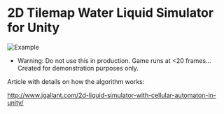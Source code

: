 # 2D Tilemap Water Liquid Simulator for Unity

![Example](http://i.imgur.com/r93Ts49.gif)


* Warning: Do not use this in production. Game runs at <20 frames... Created for demonstration purposes only.

Article with details on how the algorithm works:

http://www.jgallant.com/2d-liquid-simulator-with-cellular-automaton-in-unity/
